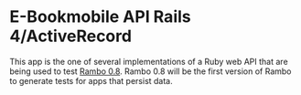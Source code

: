 # E-Bookmobile API Rails 4/ActiveRecord

This app is the one of several implementations of a Ruby web API that are being used to test [Rambo 0.8](https://github.com/danascheider/rambo). Rambo 0.8 will be the first version of Rambo to generate tests for apps that persist data.